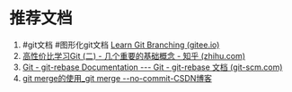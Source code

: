# 推荐文档
1. #git文档 #图形化git文档 [Learn Git Branching (gitee.io)](https://oschina.gitee.io/learn-git-branching/)
2. [高性价比学习Git (二) - 几个重要的基础概念 - 知乎 (zhihu.com)](https://zhuanlan.zhihu.com/p/558307576)
3. [Git - git-rebase Documentation --- Git - git-rebase 文档 (git-scm.com)](https://git-scm.com/docs/git-rebase)
4. [git merge的使用_git merge --no-commit-CSDN博客](https://blog.csdn.net/M__L__/article/details/89294915)